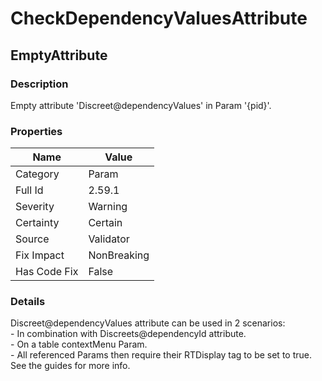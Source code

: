 ﻿---  
uid: Validator_2_59_1  
---

# CheckDependencyValuesAttribute

## EmptyAttribute

### Description

Empty attribute 'Discreet@dependencyValues' in Param '{pid}'.

### Properties

| Name         | Value       |
| ------------ | ----------- |
| Category     | Param       |
| Full Id      | 2.59.1      |
| Severity     | Warning     |
| Certainty    | Certain     |
| Source       | Validator   |
| Fix Impact   | NonBreaking |
| Has Code Fix | False       |

### Details

Discreet@dependencyValues attribute can be used in 2 scenarios:  
\- In combination with Discreets@dependencyId attribute.  
\- On a table contextMenu Param.  
    \- All referenced Params then require their RTDisplay tag to be set to true.  
See the guides for more info.
